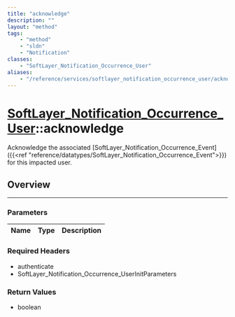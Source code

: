 ```yaml
---
title: "acknowledge"
description: ""
layout: "method"
tags:
    - "method"
    - "sldn"
    - "Notification"
classes:
    - "SoftLayer_Notification_Occurrence_User"
aliases:
    - "/reference/services/softlayer_notification_occurrence_user/acknowledge"
---
```

# [SoftLayer_Notification_Occurrence_User](/reference/services/SoftLayer_Notification_Occurrence_User)::acknowledge

Acknowledge the associated [SoftLayer_Notification_Occurrence_Event]({{<ref "reference/datatypes/SoftLayer_Notification_Occurrence_Event">}}) for this impacted user. 


## Overview 


-----

### Parameters 
|Name | Type | Description |
| --- | --- | --- |


### Required Headers
* authenticate
* SoftLayer_Notification_Occurrence_UserInitParameters


### Return Values
* boolean




